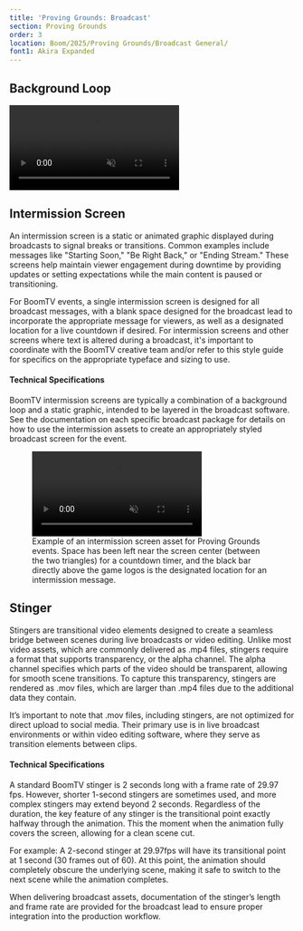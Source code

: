 ```yaml
---
title: 'Proving Grounds: Broadcast'
section: Proving Grounds
order: 3
location: Boom/2025/Proving Grounds/Broadcast General/
font1: Akira Expanded
---
```


## Background Loop

<video autoplay loop muted playsinline>
    <source src="/src/assets/img/PG2025/PG2025_BG_Web.mp4" type="video/mp4">
    Your browser does not support the video tag.
</video>

## Intermission Screen

An intermission screen is a static or animated graphic displayed during broadcasts to signal breaks or transitions. Common examples include messages like "Starting Soon," "Be Right Back," or "Ending Stream." These screens help maintain viewer engagement during downtime by providing updates or setting expectations while the main content is paused or transitioning.

For BoomTV events, a single intermission screen is designed for all broadcast messages, with a blank space designed for the broadcast lead to incorporate the appropriate message for viewers, as well as a designated location for a live countdown if desired. For intermission screens and other screens where text is altered during a broadcast, it's important to coordinate with the BoomTV creative team and/or refer to this style guide for specifics on the appropriate typeface and sizing to use.

#### Technical Specifications

BoomTV intermission screens are typically a combination of a background loop and a static graphic, intended to be layered in the broadcast software. See the documentation on each specific broadcast package for details on how to use the intermission assets to create an appropriately styled broadcast screen for the event.

<figure>
  <video autoplay loop muted playsinline>
      <source src="/src/assets/img/PG2025/intermissionExample.mp4" type="video/mp4">
      Your browser does not support the video tag.
    </video><figcaption>Example of an intermission screen asset for Proving Grounds events. Space has been left near the screen center (between the two triangles) for a countdown timer, and the black bar directly above the game logos is the designated location for an intermission message.</figcaption>
</figure>

## Stinger

Stingers are transitional video elements designed to create a seamless bridge between scenes during live broadcasts or video editing. Unlike most video assets, which are commonly delivered as .mp4 files, stingers require a format that supports transparency, or the alpha channel. The alpha channel specifies which parts of the video should be transparent, allowing for smooth scene transitions. To capture this transparency, stingers are rendered as .mov files, which are larger than .mp4 files due to the additional data they contain.

It’s important to note that .mov files, including stingers, are not optimized for direct upload to social media. Their primary use is in live broadcast environments or within video editing software, where they serve as transition elements between clips.

#### Technical Specifications

A standard BoomTV stinger is 2 seconds long with a frame rate of 29.97 fps. However, shorter 1-second stingers are sometimes used, and more complex stingers may extend beyond 2 seconds. Regardless of the duration, the key feature of any stinger is the transitional point exactly halfway through the animation. This the moment when the animation fully covers the screen, allowing for a clean scene cut.

For example: A 2-second stinger at 29.97fps will have its transitional point at 1 second (30 frames out of 60). At this point, the animation should completely obscure the underlying scene, making it safe to switch to the next scene while the animation completes.

When delivering broadcast assets, documentation of the stinger’s length and frame rate are provided for the broadcast lead to ensure proper integration into the production workflow.
